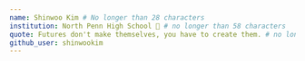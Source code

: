 ```yaml
---
name: Shinwoo Kim # No longer than 28 characters
institution: North Penn High School 🚩 # no longer than 58 characters
quote: Futures don't make themselves, you have to create them. # no longer than 100 characters, avoid using quotes(") to guarantee the format remains the same.
github_user: shinwookim
---
```

